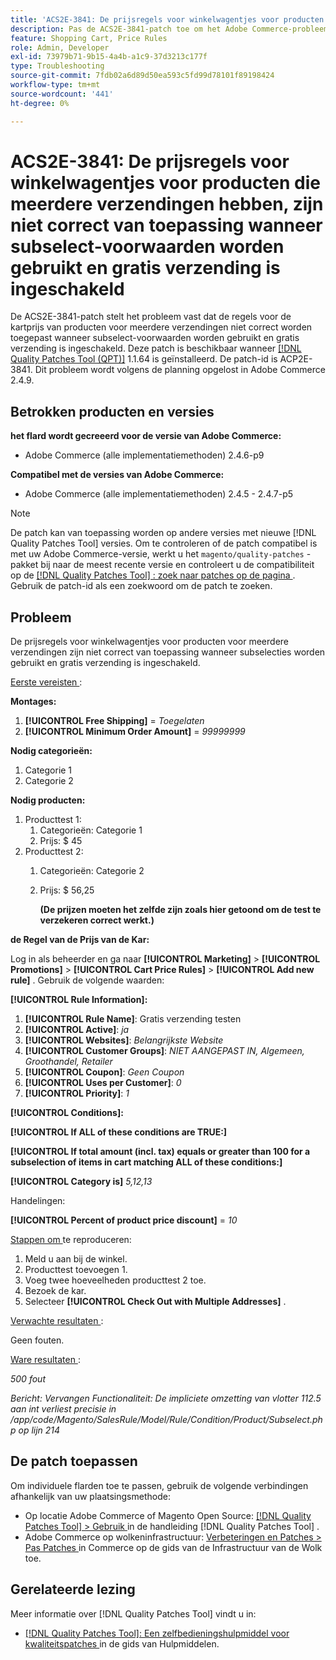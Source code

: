 ```yaml
---
title: 'ACS2E-3841: De prijsregels voor winkelwagentjes voor producten die meerdere verzendingen hebben, zijn niet correct van toepassing wanneer subselect-voorwaarden worden gebruikt en gratis verzending is ingeschakeld'
description: Pas de ACS2E-3841-patch toe om het Adobe Commerce-probleem op te lossen, waarbij de regels voor de kartprijs voor producten voor meerdere verzendingen niet correct worden toegepast wanneer subselect-voorwaarden worden gebruikt en gratis verzending is ingeschakeld.
feature: Shopping Cart, Price Rules
role: Admin, Developer
exl-id: 73979b71-9b15-4a4b-a1c9-37d3213c177f
type: Troubleshooting
source-git-commit: 7fdb02a6d89d50ea593c5fd99d78101f89198424
workflow-type: tm+mt
source-wordcount: '441'
ht-degree: 0%

---
```


# ACS2E-3841: De prijsregels voor winkelwagentjes voor producten die meerdere verzendingen hebben, zijn niet correct van toepassing wanneer subselect-voorwaarden worden gebruikt en gratis verzending is ingeschakeld

De ACS2E-3841-patch stelt het probleem vast dat de regels voor de kartprijs van producten voor meerdere verzendingen niet correct worden toegepast wanneer subselect-voorwaarden worden gebruikt en gratis verzending is ingeschakeld. Deze patch is beschikbaar wanneer [[!DNL Quality Patches Tool (QPT)]](/help/tools/quality-patches-tool/quality-patches-tool-to-self-serve-quality-patches.md) 1.1.64 is geïnstalleerd. De patch-id is ACP2E-3841. Dit probleem wordt volgens de planning opgelost in Adobe Commerce 2.4.9.

## Betrokken producten en versies

**het flard wordt gecreeerd voor de versie van Adobe Commerce:**

* Adobe Commerce (alle implementatiemethoden) 2.4.6-p9

**Compatibel met de versies van Adobe Commerce:**

* Adobe Commerce (alle implementatiemethoden) 2.4.5 - 2.4.7-p5

>[!NOTE]
>
>De patch kan van toepassing worden op andere versies met nieuwe [!DNL Quality Patches Tool] versies. Om te controleren of de patch compatibel is met uw Adobe Commerce-versie, werkt u het `magento/quality-patches` -pakket bij naar de meest recente versie en controleert u de compatibiliteit op de [[!DNL Quality Patches Tool] : zoek naar patches op de pagina ](https://experienceleague.adobe.com/tools/commerce-quality-patches/index.html?lang=nl-NL) . Gebruik de patch-id als een zoekwoord om de patch te zoeken.

## Probleem

De prijsregels voor winkelwagentjes voor producten voor meerdere verzendingen zijn niet correct van toepassing wanneer subselecties worden gebruikt en gratis verzending is ingeschakeld.

<u> Eerste vereisten </u>:

**Montages:**
1. **[!UICONTROL Free Shipping]** = *Toegelaten*
1. **[!UICONTROL Minimum Order Amount]** = *99999999*

**Nodig categorieën:**
1. Categorie 1
1. Categorie 2

**Nodig producten:**
1. Producttest 1:
   1. Categorieën: Categorie 1
   1. Prijs: $ 45
1. Producttest 2:
   1. Categorieën: Categorie 2
   1. Prijs: $ 56,25 

      **(De prijzen moeten het zelfde zijn zoals hier getoond om de test te verzekeren correct werkt.)**

**de Regel van de Prijs van de Kar:**

Log in als beheerder en ga naar **[!UICONTROL Marketing]** > **[!UICONTROL Promotions]** > **[!UICONTROL Cart Price Rules]** > **[!UICONTROL Add new rule]** . Gebruik de volgende waarden:

**[!UICONTROL Rule Information]:**
1. **[!UICONTROL Rule Name]**: Gratis verzending testen
1. **[!UICONTROL Active]**: *ja*
1. **[!UICONTROL Websites]**: *Belangrijkste Website*
1. **[!UICONTROL Customer Groups]**: *NIET AANGEPAST IN, Algemeen, Groothandel, Retailer*
1. **[!UICONTROL Coupon]**: *Geen Coupon*
1. **[!UICONTROL Uses per Customer]**: *0*
1. **[!UICONTROL Priority]**: *1*

**[!UICONTROL Conditions]:**

**[!UICONTROL If ALL of these conditions are TRUE:]**


**[!UICONTROL If total amount (incl. tax) equals or greater than 100 for a subselection of items in cart matching ALL of these conditions:]**


**[!UICONTROL Category is]** *5,12,13*

Handelingen:

**[!UICONTROL Percent of product price discount]** = *10*

<u> Stappen om </u> te reproduceren:

1. Meld u aan bij de winkel.
2. Producttest toevoegen 1.
3. Voeg twee hoeveelheden producttest 2 toe.
4. Bezoek de kar.
5. Selecteer **[!UICONTROL Check Out with Multiple Addresses]** .

<u> Verwachte resultaten </u>:

Geen fouten.

<u> Ware resultaten </u>:

*500 fout*

*Bericht: Vervangen Functionaliteit: De impliciete omzetting van vlotter 112.5 aan int verliest precisie in /app/code/Magento/SalesRule/Model/Rule/Condition/Product/Subselect.php op lijn 214*

## De patch toepassen

Om individuele flarden toe te passen, gebruik de volgende verbindingen afhankelijk van uw plaatsingsmethode:

* Op locatie Adobe Commerce of Magento Open Source: [[!DNL Quality Patches Tool] > Gebruik ](/help/tools/quality-patches-tool/usage.md) in de handleiding [!DNL Quality Patches Tool] .
* Adobe Commerce op wolkeninfrastructuur: [ Verbeteringen en Patches > Pas Patches ](https://experienceleague.adobe.com/docs/commerce-cloud-service/user-guide/develop/upgrade/apply-patches.html?lang=nl-NL) in Commerce op de gids van de Infrastructuur van de Wolk toe.

## Gerelateerde lezing

Meer informatie over [!DNL Quality Patches Tool] vindt u in:

* [[!DNL Quality Patches Tool]: Een zelfbedieningshulpmiddel voor kwaliteitspatches ](/help/tools/quality-patches-tool/quality-patches-tool-to-self-serve-quality-patches.md) in de gids van Hulpmiddelen.
